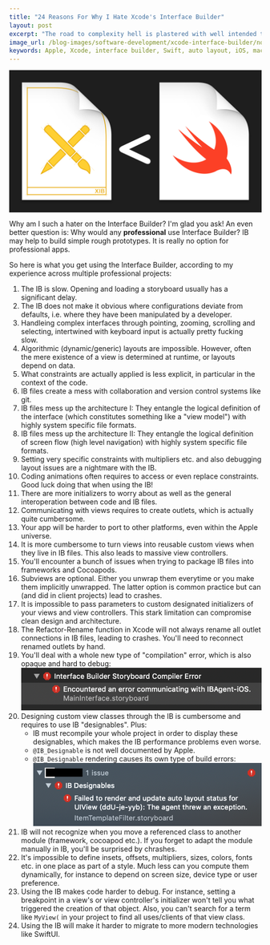 ```yaml
---
title: "24 Reasons For Why I Hate Xcode's Interface Builder"
layout: post
excerpt: "The road to complexity hell is plastered with well intended technologies. And so the promises of the Interface Builder are an illusion."
image_url: /blog-images/software-development/xcode-interface-builder/no-apple-xcode-interface-builder.png
keywords: Apple, Xcode, interface builder, Swift, auto layout, iOS, macOS, SwiftUI, UIKit, AppKit, UI, user interface, design, programming, mobile apps, software architecture
---
```


<img style="margin-left:auto;margin-right:auto;display:block;" src="/blog-images/software-development/xcode-interface-builder/no-apple-xcode-interface-builder.png" title="{{ page.title }}" alt="{{ page.title }}. {{ page.keywords }}">

<!-- todo: the fundamental problem that causes the 24 symptoms; referenz zu architecture posts; SwiftUI; complexity & FRICTION POINTS -->

Why am I such a hater on the Interface Builder? I'm glad you ask! An even better question is: Why would any **professional** use Interface Builder? IB may help to build simple rough prototypes. It is really no option for professional apps.

So here is what you get using the Interface Builder, according to my experience across multiple professional projects:

1. The IB is slow. Opening and loading a storyboard usually has a significant delay.
2. The IB does not make it obvious where configurations deviate from defaults, i.e. where they have been manipulated by a developer.
3. Handleing complex interfaces through pointing, zooming, scrolling and selecting, intertwined with keyboard input is actually pretty fucking slow.
4. Algorithmic (dynamic/generic) layouts are impossible. However, often the mere existence of a view is determined at runtime, or layouts depend on data.
5. What constraints are actually applied is less explicit, in particular in the context of the code.
6. IB files create a mess with collaboration and version control systems like git.
7. IB files mess up the architecture I: They entangle the logical definition of the interface (which constitutes something like a "view model") with highly system specific file formats.
8. IB files mess up the architecture II: They entangle the logical definition of screen flow (high level navigation) with highly system specific file formats.
9. Setting very specific constraints with multipliers etc. and also debugging layout issues are a nightmare with the IB.
10. Coding animations often requires to access or even replace constraints. Good luck doing that when using the IB!
11. There are more initializers to worry about as well as the general interoperation between code and IB files.
12. Communicating with views requires to create outlets, which is actually quite cumbersome.
13. Your app will be harder to port to other platforms, even within the Apple universe.
14. It is more cumbersome to turn views into reusable custom views when they live in IB files. This also leads to massive view controllers.
15. You'll encounter a bunch of issues when trying to package IB files into frameworks and Cocoapods.
16. Subviews are optional. Either you unwrap them everytime or you make them implicitly unwrapped. The latter option is common practice but can (and did in client projects) lead to crashes.
17. It is impossible to pass parameters to custom designated initializers of your views and view controllers. This stark limitation can compromise clean design and architecture.
18. The Refactor-Rename function in Xcode will not always rename all outlet connections in IB files, leading to crashes. You'll need to reconnect renamed outlets by hand.
19. You'll deal with a whole new type of "compilation" error, which is also opaque and hard to debug:
	![storyboard_compilation_error](/blog-images/software-development/xcode-interface-builder/storyboard_compilation_error.png)
20. Designing custom view classes through the IB is cumbersome and requires to use IB "designables". Plus:
	* IB must recompile your whole project in order to display these designables, which makes the IB performance problems even worse. 
	* `@IB_Designable` is not well documented by Apple.
	* `@IB_Designable` rendering causes its own type of build errors:
		![designable_rendering_error](/blog-images/software-development/xcode-interface-builder/ib_designable_rendering_error.png)
21. IB will not recognize when you move a referenced class to another module (framework, cocoapod etc.). If you forget to adapt the module manually in IB, you'll be surprised by chrashes.
22. It's impossible to define insets, offsets, multipliers, sizes, colors, fonts etc. in one place as part of a style. Much less can you compute them dynamically, for instance to depend on screen size, device type or user preference.
23. Using the IB makes code harder to debug. For instance, setting a breakpoint in a view's or view controller's initializer won't tell you what triggered the creation of that object. Also, you can't search for a term like `MyView(` in your project to find all uses/clients of that view class.
24. Using the IB will make it harder to migrate to more modern technologies like SwiftUI.